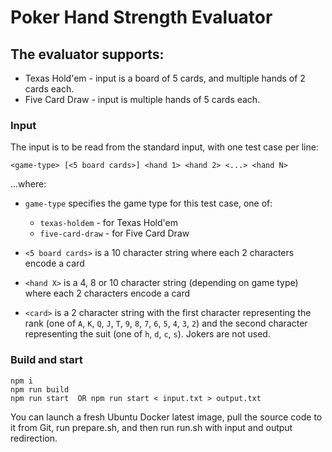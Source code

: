 # Poker Hand Strength Evaluator

## The evaluator supports: 
- Texas Hold'em - input is a board of 5 cards, and multiple hands of 2 cards each.
-  Five Card Draw - input is multiple hands of 5 cards each.

### Input

The input is to be read from the standard input, with one test case per line:

```
<game-type> [<5 board cards>] <hand 1> <hand 2> <...> <hand N>
```

...where:

* `game-type` specifies the game type for this test case, one of:
    * `texas-holdem` - for Texas Hold'em
    * `five-card-draw` - for Five Card Draw

* `<5 board cards>` is a 10 character string where each 2 characters encode a card

* `<hand X>` is a 4, 8 or 10 character string (depending on game type) where each 2 characters encode a card
* `<card>` is a 2 character string with the first character representing the rank
  (one of `A`, `K`, `Q`, `J`, `T`, `9`, `8`, `7`, `6`, `5`, `4`, `3`, `2`) and the second character representing
  the suit (one of `h`, `d`, `c`, `s`). Jokers are not used.

### Build and start ###

```
npm i
npm run build
npm run start  OR npm run start < input.txt > output.txt
```

You can launch a fresh Ubuntu Docker latest image, pull the source code to it from Git, run prepare.sh, and then run run.sh with input and output redirection.

